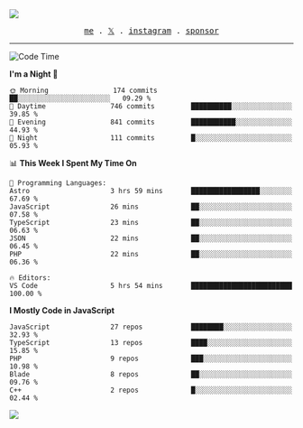 <img style="bottom: 800px;" src="https://imgur.com/rilHVxA.png"/>
<p align="center">
  <samp>
    <a href="https://fayln.com">me</a> .
    <!-- <a href="https://fayln.com/projects">projects</a> . -->
    <a href="https://go.fayln.com/twitter">𝕏</a> .
    <a href="https://go.fayln.com/instagram">instagram</a> .
<!--     <a href="https://go.fayln.com/polywork">polywork</a> . -->
    <a href="https://github.com/sponsors/faridhnzz">sponsor</a>
  </samp>
</p>

---
<!--START_SECTION:waka-->
![Code Time](http://img.shields.io/badge/Code%20Time-4%2C019%20hrs%2016%20mins-blue)

**I'm a Night 🦉** 

```text
🌞 Morning                174 commits         ██░░░░░░░░░░░░░░░░░░░░░░░   09.29 % 
🌆 Daytime                746 commits         ██████████░░░░░░░░░░░░░░░   39.85 % 
🌃 Evening                841 commits         ███████████░░░░░░░░░░░░░░   44.93 % 
🌙 Night                  111 commits         █░░░░░░░░░░░░░░░░░░░░░░░░   05.93 % 
```


📊 **This Week I Spent My Time On** 

```text
💬 Programming Languages: 
Astro                    3 hrs 59 mins       █████████████████░░░░░░░░   67.69 % 
JavaScript               26 mins             ██░░░░░░░░░░░░░░░░░░░░░░░   07.58 % 
TypeScript               23 mins             ██░░░░░░░░░░░░░░░░░░░░░░░   06.63 % 
JSON                     22 mins             ██░░░░░░░░░░░░░░░░░░░░░░░   06.45 % 
PHP                      22 mins             ██░░░░░░░░░░░░░░░░░░░░░░░   06.36 % 

🔥 Editors: 
VS Code                  5 hrs 54 mins       █████████████████████████   100.00 % 
```

**I Mostly Code in JavaScript** 

```text
JavaScript               27 repos            ████████░░░░░░░░░░░░░░░░░   32.93 % 
TypeScript               13 repos            ████░░░░░░░░░░░░░░░░░░░░░   15.85 % 
PHP                      9 repos             ███░░░░░░░░░░░░░░░░░░░░░░   10.98 % 
Blade                    8 repos             ██░░░░░░░░░░░░░░░░░░░░░░░   09.76 % 
C++                      2 repos             █░░░░░░░░░░░░░░░░░░░░░░░░   02.44 % 
```




<!--END_SECTION:waka-->

![](https://hit.yhype.me/github/profile?user_id=29797712)
